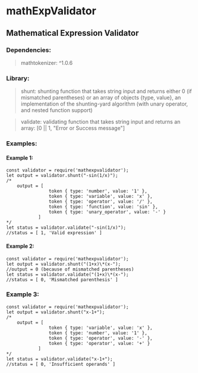 # mathExpValidator
## Mathematical Expression Validator 
### Dependencies: 
>mathtokenizer: ^1.0.6

### Library:

>shunt: shunting function that takes string input and returns either 0 (if mismatched parentheses) or an array of objects {type, value}, an implementation of the shunting-yard algorithm (with unary operator, and nested function support)

>validate: validating function that takes string input and returns an array:
[0 || 1, "Error or Success message"]

### Examples:

#### Example 1:

	const validator = require('mathexpvalidator');
	let output = validator.shunt("-sin(1/x)");
	/*
		output = [
					token { type: 'number', value: '1' },
      				token { type: 'variable', value: 'x' },
      				token { type: 'operator', value: '/' },
      				token { type: 'function', value: 'sin' },
      				token { type: 'unary_operator', value: '-' }
    			]
	*/
	let status = validator.validate("-sin(1/x)");
	//status = [ 1, 'Valid expression' ]

#### Example 2:

	const validator = require('mathexpvalidator');
	let output = validator.shunt("(1+x)\*(x-");
	//output = 0 (because of mismatched parentheses)
	let status = validator.validate("(1+x)\*(x-");
	//status = [ 0, 'Mismatched parenthesis' ]

### Example 3: 

	const validator = require('mathexpvalidator');
	let output = validator.shunt("x-1+");
	/*
 		output = [
      				token { type: 'variable', value: 'x' },
      				token { type: 'number', value: '1' },
				    token { type: 'operator', value: '-' },
				    token { type: 'operator', value: '+' }
    			]
	*/
	let status = validator.validate("x-1+");
	//status = [ 0, 'Insufficient operands' ]

